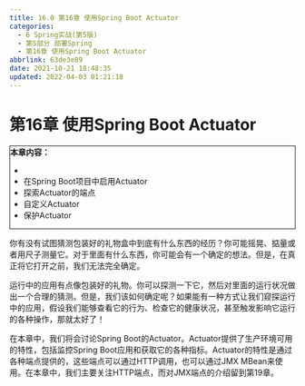 ```yaml
---
title: 16.0 第16章 使用Spring Boot Actuator
categories: 
  - 6 Spring实战(第5版)
  - 第5部分 部署Spring
  - 第16章 使用Spring Boot Actuator
abbrlink: 63de3e89
date: 2021-10-21 18:48:35
updated: 2022-04-03 01:21:18
---
```

# 第16章 使用Spring Boot Actuator

<div style="border:1px solid;"><strong>本章内容：</strong><ul><li></li><li>在Spring Boot项目中启用Actuator</li><li>探索Actuator的端点</li><li>自定义Actuator</li><li>保护Actuator</li></ul></div>

你有没有试图猜测包装好的礼物盒中到底有什么东西的经历？你可能摇晃、掂量或者用尺子测量它。对于里面有什么东西，你可能会有一个确定的想法。但是，在真正将它打开之前，我们无法完全确定。

运行中的应用有点像包装好的礼物。你可以探测一下它，然后对里面的运行状况做出一个合理的猜测。但是，我们该如何确定呢？如果能有一种方式让我们窥探运行中的应用，假设我们能够查看它的行为、检查它的健康状况，甚至触发影响它运行的各种操作，那就太好了！

在本章中，我们将会讨论Spring Boot的Actuator。Actuator提供了生产环境可用的特性，包括监控Spring Boot应用和获取它的各种指标。Actuator的特性是通过各种端点提供的，这些端点可以通过HTTP调用，也可以通过JMX MBean来使用。在本章中，我们主要关注HTTP端点，而对JMX端点的介绍留到第19章。
